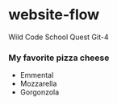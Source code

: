 # website-flow
Wild Code School Quest Git-4

### My favorite pizza cheese
* Emmental
* Mozzarella
* Gorgonzola